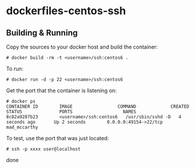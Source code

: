 dockerfiles-centos-ssh
======
Building & Running
------
Copy the sources to your docker host and build the container:

	# docker build -rm -t <username>/ssh:centos6 .
To run:

	# docker run -d -p 22 <username>/ssh:centos6
Get the port that the container is listening on:

	# docker ps
	CONTAINER ID        IMAGE                 COMMAND             CREATED             STATUS              PORTS                   NAMES
	8c82a9287b23        <username>/ssh:centos6   /usr/sbin/sshd -D   4 seconds ago       Up 2 seconds        0.0.0.0:49154->22/tcp   mad_mccarthy        
To test, use the port that was just located:

	# ssh -p xxxx user@localhost

done
